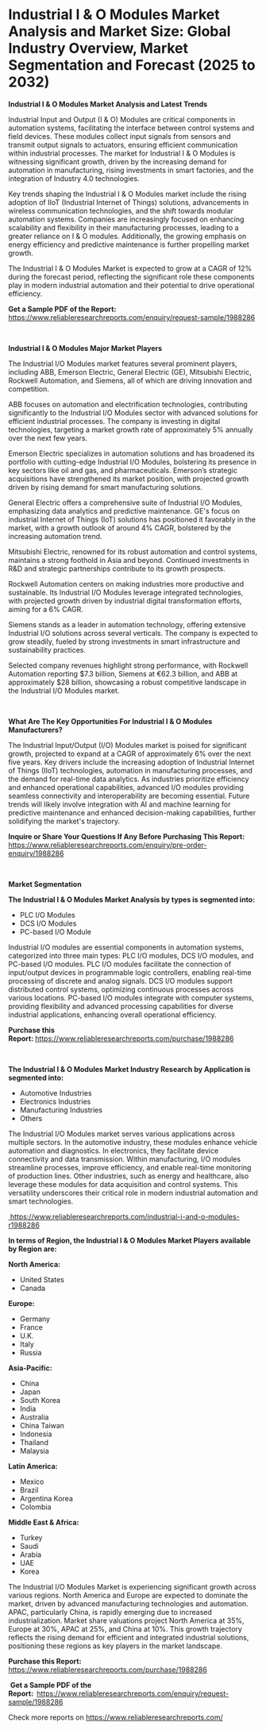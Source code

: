 <p><h1>Industrial I & O Modules Market Analysis and Market Size: Global Industry Overview, Market Segmentation and Forecast (2025 to 2032)</h1></p><p><strong>Industrial I & O Modules Market Analysis and Latest Trends</strong></p>
<p><p>Industrial Input and Output (I & O) Modules are critical components in automation systems, facilitating the interface between control systems and field devices. These modules collect input signals from sensors and transmit output signals to actuators, ensuring efficient communication within industrial processes. The market for Industrial I & O Modules is witnessing significant growth, driven by the increasing demand for automation in manufacturing, rising investments in smart factories, and the integration of Industry 4.0 technologies.</p><p>Key trends shaping the Industrial I & O Modules market include the rising adoption of IIoT (Industrial Internet of Things) solutions, advancements in wireless communication technologies, and the shift towards modular automation systems. Companies are increasingly focused on enhancing scalability and flexibility in their manufacturing processes, leading to a greater reliance on I & O modules. Additionally, the growing emphasis on energy efficiency and predictive maintenance is further propelling market growth. </p><p>The Industrial I & O Modules Market is expected to grow at a CAGR of 12% during the forecast period, reflecting the significant role these components play in modern industrial automation and their potential to drive operational efficiency.</p></p>
<p><strong>Get a Sample PDF of the Report:&nbsp;</strong> <a href="https://www.reliableresearchreports.com/enquiry/request-sample/1988286?utm_campaign=2279&utm_medium=2&utm_source=Github&utm_content=ia&utm_term=07042025&utm_id=industrial-i-o-modules">https://www.reliableresearchreports.com/enquiry/request-sample/1988286</a></p>
<p>&nbsp;</p>
<p><strong>Industrial I & O Modules Major Market Players</strong></p>
<p><p>The Industrial I/O Modules market features several prominent players, including ABB, Emerson Electric, General Electric (GE), Mitsubishi Electric, Rockwell Automation, and Siemens, all of which are driving innovation and competition.</p><p>ABB focuses on automation and electrification technologies, contributing significantly to the Industrial I/O Modules sector with advanced solutions for efficient industrial processes. The company is investing in digital technologies, targeting a market growth rate of approximately 5% annually over the next few years.</p><p>Emerson Electric specializes in automation solutions and has broadened its portfolio with cutting-edge Industrial I/O Modules, bolstering its presence in key sectors like oil and gas, and pharmaceuticals. Emerson’s strategic acquisitions have strengthened its market position, with projected growth driven by rising demand for smart manufacturing solutions.</p><p>General Electric offers a comprehensive suite of Industrial I/O Modules, emphasizing data analytics and predictive maintenance. GE's focus on industrial Internet of Things (IoT) solutions has positioned it favorably in the market, with a growth outlook of around 4% CAGR, bolstered by the increasing automation trend.</p><p>Mitsubishi Electric, renowned for its robust automation and control systems, maintains a strong foothold in Asia and beyond. Continued investments in R&D and strategic partnerships contribute to its growth prospects.</p><p>Rockwell Automation centers on making industries more productive and sustainable. Its Industrial I/O Modules leverage integrated technologies, with projected growth driven by industrial digital transformation efforts, aiming for a 6% CAGR.</p><p>Siemens stands as a leader in automation technology, offering extensive Industrial I/O solutions across several verticals. The company is expected to grow steadily, fueled by strong investments in smart infrastructure and sustainability practices.</p><p>Selected company revenues highlight strong performance, with Rockwell Automation reporting $7.3 billion, Siemens at €62.3 billion, and ABB at approximately $28 billion, showcasing a robust competitive landscape in the Industrial I/O Modules market.</p></p>
<p>&nbsp;</p>
<p><strong>What Are The Key Opportunities For Industrial I & O Modules Manufacturers?</strong></p>
<p><p>The Industrial Input/Output (I/O) Modules market is poised for significant growth, projected to expand at a CAGR of approximately 6% over the next five years. Key drivers include the increasing adoption of Industrial Internet of Things (IIoT) technologies, automation in manufacturing processes, and the demand for real-time data analytics. As industries prioritize efficiency and enhanced operational capabilities, advanced I/O modules providing seamless connectivity and interoperability are becoming essential. Future trends will likely involve integration with AI and machine learning for predictive maintenance and enhanced decision-making capabilities, further solidifying the market's trajectory.</p></p>
<p><strong>Inquire or Share Your Questions If Any Before Purchasing This Report:</strong> <a href="https://www.reliableresearchreports.com/enquiry/pre-order-enquiry/1988286?utm_campaign=2279&utm_medium=2&utm_source=Github&utm_content=ia&utm_term=07042025&utm_id=industrial-i-o-modules">https://www.reliableresearchreports.com/enquiry/pre-order-enquiry/1988286</a></p>
<p>&nbsp;</p>
<p><strong>Market Segmentation</strong></p>
<p><strong>The Industrial I & O Modules Market Analysis by types is segmented into:</strong></p>
<p><ul><li>PLC I/O Modules</li><li>DCS I/O Modules</li><li>PC-based I/O Module</li></ul></p>
<p><p>Industrial I/O modules are essential components in automation systems, categorized into three main types: PLC I/O modules, DCS I/O modules, and PC-based I/O modules. PLC I/O modules facilitate the connection of input/output devices in programmable logic controllers, enabling real-time processing of discrete and analog signals. DCS I/O modules support distributed control systems, optimizing continuous processes across various locations. PC-based I/O modules integrate with computer systems, providing flexibility and advanced processing capabilities for diverse industrial applications, enhancing overall operational efficiency.</p></p>
<p><strong>Purchase this Report:&nbsp;</strong><a href="https://www.reliableresearchreports.com/purchase/1988286?utm_campaign=2279&utm_medium=2&utm_source=Github&utm_content=ia&utm_term=07042025&utm_id=industrial-i-o-modules">https://www.reliableresearchreports.com/purchase/1988286</a></p>
<p>&nbsp;</p>
<p><strong>The Industrial I & O Modules Market Industry Research by Application is segmented into:</strong></p>
<p><ul><li>Automotive Industries</li><li>Electronics Industries</li><li>Manufacturing Industries</li><li>Others</li></ul></p>
<p><p>The Industrial I/O Modules market serves various applications across multiple sectors. In the automotive industry, these modules enhance vehicle automation and diagnostics. In electronics, they facilitate device connectivity and data transmission. Within manufacturing, I/O modules streamline processes, improve efficiency, and enable real-time monitoring of production lines. Other industries, such as energy and healthcare, also leverage these modules for data acquisition and control systems. This versatility underscores their critical role in modern industrial automation and smart technologies.</p></p>
<p><a href="https://www.reliableresearchreports.com/industrial-i-and-o-modules-r1988286?utm_campaign=2279&utm_medium=2&utm_source=Github&utm_content=ia&utm_term=07042025&utm_id=industrial-i-o-modules">&nbsp;https://www.reliableresearchreports.com/industrial-i-and-o-modules-r1988286</a></p>
<p><strong>In terms of Region, the Industrial I & O Modules Market Players available by Region are:</strong></p>
<p>
    <p> <strong> North America: </strong>
        <ul>
            <li>United States</li>
            <li>Canada</li>
        </ul>
        </p> 
    <p> <strong> Europe: </strong>
        <ul>
            <li>Germany</li>
            <li>France</li>
            <li>U.K.</li>
            <li>Italy</li>
            <li>Russia</li>
        </ul>
        </p> 
    <p> <strong> Asia-Pacific: </strong>
        <ul>
            <li>China</li>
            <li>Japan</li>
            <li>South Korea</li>
            <li>India</li>
            <li>Australia</li>
            <li>China Taiwan</li>
            <li>Indonesia</li>
            <li>Thailand</li>
            <li>Malaysia</li>
        </ul>
        </p> 
    <p> <strong> Latin America: </strong>
        <ul>
            <li>Mexico</li>
            <li>Brazil</li>
            <li>Argentina Korea</li>
            <li>Colombia</li>
        </ul>
        </p> 
    <p> <strong> Middle East & Africa: </strong>
        <ul>
            <li>Turkey</li>
            <li>Saudi</li>
            <li>Arabia</li>
            <li>UAE</li>
            <li>Korea</li>
        </ul>
    </p>
    </p>
<p><p>The Industrial I/O Modules Market is experiencing significant growth across various regions. North America and Europe are expected to dominate the market, driven by advanced manufacturing technologies and automation. APAC, particularly China, is rapidly emerging due to increased industrialization. Market share valuations project North America at 35%, Europe at 30%, APAC at 25%, and China at 10%. This growth trajectory reflects the rising demand for efficient and integrated industrial solutions, positioning these regions as key players in the market landscape.</p></p>
<p><strong>Purchase this Report: </strong><a href="https://www.reliableresearchreports.com/purchase/1988286?utm_campaign=2279&utm_medium=2&utm_source=Github&utm_content=ia&utm_term=07042025&utm_id=industrial-i-o-modules">https://www.reliableresearchreports.com/purchase/1988286</a></p>
<p>&nbsp;<strong>Get a Sample PDF of the Report:&nbsp;&nbsp;</strong><a href="https://www.reliableresearchreports.com/enquiry/request-sample/1988286?utm_campaign=2279&utm_medium=2&utm_source=Github&utm_content=ia&utm_term=07042025&utm_id=industrial-i-o-modules">https://www.reliableresearchreports.com/enquiry/request-sample/1988286</a></p>
<p><strong></strong></p>
<p>Check more reports on <a href="https://www.reliableresearchreports.com/?utm_campaign=2279&utm_medium=2&utm_source=Github&utm_content=ia&utm_term=07042025&utm_id=industrial-i-o-modules">https://www.reliableresearchreports.com/</a></p>